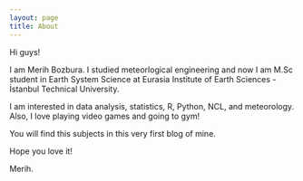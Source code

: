 ```yaml
---
layout: page
title: About
---
```


Hi guys!

I am Merih Bozbura. I studied meteorlogical engineering and now I am M.Sc student in Earth System Science at Eurasia Institute of Earth Sciences - İstanbul Technical University.

I am interested in data analysis, statistics, R, Python, NCL, and meteorology. Also, I love playing video games and going to gym! 

You will find this subjects in this very first blog of mine. 

Hope you love it!


Merih. 

